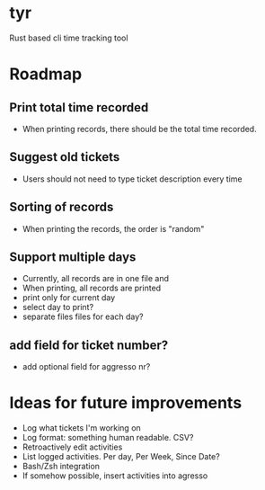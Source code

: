 # tyr
Rust based cli time tracking tool

# Roadmap

## Print total time recorded

- When printing records, there should be the total time recorded.

## Suggest old tickets

- Users should not need to type ticket description every time

## Sorting of records

- When printing the records, the order is "random"

## Support multiple days

- Currently, all records are in one file and
- When printing, all records are printed
- print only for current day
- select day to print?
- separate files files for each day?

## add field for ticket number?

- add optional field for aggresso nr?

# Ideas for future improvements

- Log what tickets I'm working on
- Log format: something human readable. CSV?
- Retroactively edit activities
- List logged activities. Per day, Per Week, Since Date?
- Bash/Zsh integration
- If somehow possible, insert activities into agresso


